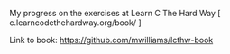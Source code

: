 My progress on the exercises at Learn C The Hard Way [ c.learncodethehardway.org/book/ ]

Link to book: https://github.com/mwilliams/lcthw-book
